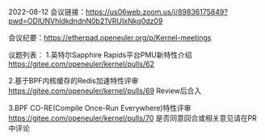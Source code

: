 2022-08-12
会议链接：https://us06web.zoom.us/j/89836175849?pwd=ODlUNVhldkdndnN0b21VRUIxNkg0dz09

会议纪要：https://etherpad.openeuler.org/p/Kernel-meetings

议题列表： 
1.英特尔Sapphire Rapids平台PMU新特性介绍
   https://gitee.com/openeuler/kernel/pulls/62

2.基于BPF内核缓存的Redis加速特性评审
   https://gitee.com/openeuler/kernel/pulls/69
   Review后合入
   
3.BPF CO-RE(Compile Once-Run Everywhere)特性评审
   https://gitee.com/openeuler/kernel/pulls/70
   是否同意回合或相关意见请在PR中评论